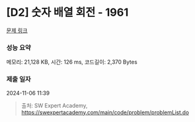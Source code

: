 # [D2] 숫자 배열 회전 - 1961 

[문제 링크](https://swexpertacademy.com/main/code/problem/problemDetail.do?contestProbId=AV5Pq-OKAVYDFAUq) 

### 성능 요약

메모리: 21,128 KB, 시간: 126 ms, 코드길이: 2,370 Bytes

### 제출 일자

2024-11-06 11:39



> 출처: SW Expert Academy, https://swexpertacademy.com/main/code/problem/problemList.do